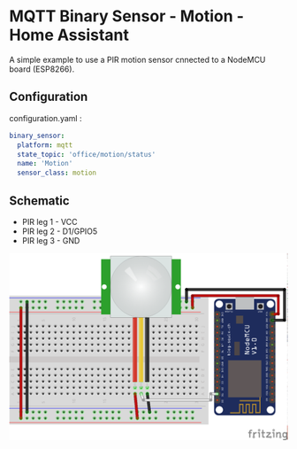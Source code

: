 # MQTT Binary Sensor - Motion - Home Assistant
A simple example to use a PIR motion sensor cnnected to a NodeMCU board (ESP8266).

## Configuration
configuration.yaml :
```yaml
binary_sensor:
  platform: mqtt
  state_topic: 'office/motion/status'
  name: 'Motion'
  sensor_class: motion
```

## Schematic
- PIR leg 1 - VCC
- PIR leg 2 - D1/GPIO5
- PIR leg 3 - GND

![Schematic](Schematic.png)